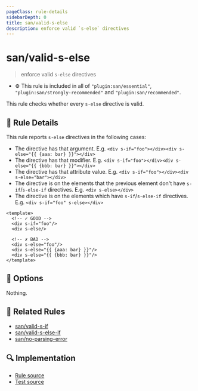 ```yaml
---
pageClass: rule-details
sidebarDepth: 0
title: san/valid-s-else
description: enforce valid `s-else` directives
---
```

# san/valid-s-else
> enforce valid `s-else` directives

- :gear: This rule is included in all of `"plugin:san/essential"`, `"plugin:san/strongly-recommended"` and `"plugin:san/recommended"`.

This rule checks whether every `s-else` directive is valid.

## :book: Rule Details

This rule reports `s-else` directives in the following cases:

- The directive has that argument. E.g. `<div s-if="foo"></div><div s-else="{{ {aaa: bar} }}"></div>`
- The directive has that modifier. E.g. `<div s-if="foo"></div><div s-else="{{ {bbb: bar} }}"></div>`
- The directive has that attribute value. E.g. `<div s-if="foo"></div><div s-else="bar"></div>`
- The directive is on the elements that the previous element don't have `s-if`/`s-else-if` directives. E.g. `<div s-else></div>`
- The directive is on the elements which have `s-if`/`s-else-if` directives. E.g. `<div s-if="foo" s-else></div>`

<eslint-code-block :rules="{'san/valid-s-else': ['error']}">

```vue
<template>
  <!-- ✓ GOOD -->
  <div s-if="foo"/>
  <div s-else/>

  <!-- ✗ BAD -->
  <div s-else="foo"/>
  <div s-else="{{ {aaa: bar} }}"/>
  <div s-else="{{ {bbb: bar} }}"/>
</template>
```

</eslint-code-block>

## :wrench: Options

Nothing.

## :couple: Related Rules

- [san/valid-s-if]
- [san/valid-s-else-if]
- [san/no-parsing-error]

[san/valid-s-if]: ./valid-s-if.md
[san/valid-s-else-if]: ./valid-s-else-if.md
[san/no-parsing-error]: ./no-parsing-error.md

## :mag: Implementation

- [Rule source](https://github.com/ecomfe/eslint-plugin-san/blob/master/lib/rules/valid-s-else.js)
- [Test source](https://github.com/ecomfe/eslint-plugin-san/blob/master/tests/lib/rules/valid-s-else.js)
